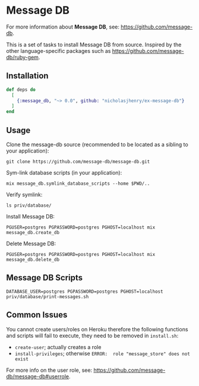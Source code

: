 # Message DB

For more information about **Message DB**, see: https://github.com/message-db.

This is a set of tasks to install Message DB from source. Inspired by the other language-specific
packages such as https://github.com/message-db/ruby-gem.

## Installation

```elixir
def deps do
  [
    {:message_db, "~> 0.0", github: "nicholasjhenry/ex-message-db"}
  ]
end
```
## Usage

Clone the message-db source (recommended to be located as a sibling to your application):

    git clone https://github.com/message-db/message-db.git

Sym-link database scripts (in your application):

    mix message_db.symlink_database_scripts --home $PWD/..

Verify symlink:

    ls priv/database/

Install Message DB:

    PGUSER=postgres PGPASSWORD=postgres PGHOST=localhost mix message_db.create_db

Delete Message DB:

    PGUSER=postgres PGPASSWORD=postgres PGHOST=localhost mix message_db.delete_db

## Message DB Scripts

    DATABASE_USER=postgres PGPASSWORD=postgres PGHOST=localhost priv/database/print-messages.sh

## Common Issues

You cannot create users/roles on Heroku therefore the following functions and scripts will fail
to execute, they need to be removed in `install.sh`:

* `create-user`; actually creates a role
* `install-privileges`; otherwise `ERROR:  role "message_store" does not exist`

For more info on the user role, see: https://github.com/message-db/message-db#userrole.
